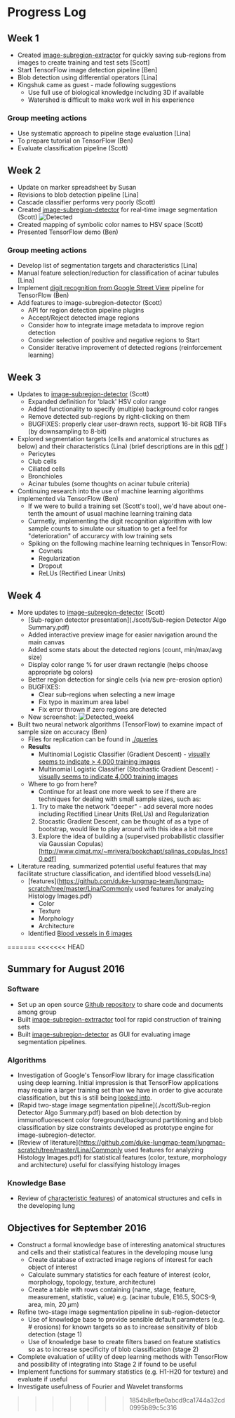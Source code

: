 # Progress Log

## Week 1

- Created [image-subregion-extractor](https://github.com/whitews/image-subregion-extractor) for quickly saving sub-regions from images to create training and test sets [Scott]
- Start TensorFlow image detection pipeline [Ben]
- Blob detection using differential operators [Lina]
- Kingshuk came as guest - made following suggestions
    - Use full use of biological knowledge including 3D if available
    - Watershed is difficult to make work well in his experience

### Group meeting actions

- Use systematic approach to pipeline stage evaluation [Lina]
- To prepare tutorial on TensorFlow (Ben)
- Evaluate classification pipeline (Scott)

## Week 2

- Update on marker spreadsheet by Susan
- Revisions to blob detection pipeline [Lina]
- Cascade classifier performs very poorly (Scott)
- Created [image-subregion-detector](https://github.com/whitews/image-subregion-detector) for real-time image segmentation (Scott)
![Detected](images/detected.png)
- Created mapping of symbolic color names to HSV space (Scott)
- Presented TensorFlow demo (Ben)

### Group meeting actions

- Develop list of segmentation targets and characteristics [Lina]
- Manual feature selection/reduction for classification of acinar tubules [Lina]
- Implement [digit recognition from Google Street View](https://www.udacity.com/course/deep-learning--ud730) pipeline for TensorFlow (Ben)
- Add features to image-subregion-detector (Scott)
    - API for region detection pipeline plugins
    - Accept/Reject detected image regions
    - Consider how to integrate image metadata to improve region detection
    - Consider selection of positive and negative regions to Start
    - Consider iterative improvement of detected regions (reinforcement learning)

## Week 3

- Updates to [image-subregion-detector](https://github.com/whitews/image-subregion-detector) (Scott)
    - Expanded definition for 'black' HSV color range
    - Added functionality to specify (multiple) background color ranges
    - Remove detected sub-regions by right-clicking on them
    - BUGFIXES: properly clear user-drawn rects, support 16-bit RGB TIFs (by downsampling to 8-bit)
- Explored segmentation targets (cells and anatomical structures as below) and their characteristics (Lina)
  (brief descriptions are in this [pdf](https://github.com/duke-lungmap-team/lungmap-scratch/tree/master/Lina/Segmentation_targets.pdf) )
    - Pericytes
    - Club cells
    - Ciliated cells
    - Bronchioles
    - Acinar tubules (some thoughts on acinar tubule criteria)
- Continuing research into the use of machine learning algorithms implemented via TensorFlow (Ben)
    - If we were to build a training set (Scott's tool), we'd have about one-tenth the amount of usual machine learning training data
    - Currnetly, implementing the digit recognition algorithm with low sample counts to simulate our situation to get a feel for "deterioration" of accurarcy with low training sets
    - Spiking on the following machine learning techniques in TensorFlow:
        - Covnets
        - Regularization
        - Dropout
        - ReLUs (Rectified Linear Units)

## Week 4

- More updates to [image-subregion-detector](https://github.com/whitews/image-subregion-detector) (Scott)
    - [Sub-region detector presentation](./scott/Sub-region Detector Algo Summary.pdf)
    - Added interactive preview image for easier navigation around the main canvas
    - Added some stats about the detected regions (count, min/max/avg size)
    - Display color range % for user drawn rectangle (helps choose appropriate bg colors)
    - Better region detection for single cells (via new pre-erosion option)
    - BUGFIXES:
        - Clear sub-regions when selecting a new image
        - Fix typo in maximum area label
        - Fix error thrown if zero regions are detected
    - New screenshot:
    ![Detected_week4](scott/ImageSubregionDetector_week4.png)
- Built two neural network algorithms (TensorFlow) to examine impact of sample size on accuracy (Ben)
    - Files for replication can be found in [./queries](./queries/README.md)
    - **Results**
        - Multinomial Logistic Classifier (Gradient Descent) - [visually seems to indicate > 4,000 training images](./queries/viable_sample_size/logistic_classifier2.png)
        - Multinomial Logistic Classifier (Stochastic Gradient Descent) - [visually seems to indicate 4,000 training images](./queries/viable_sample_size/mlc_sgd.png)
    - Where to go from here?
        - Continue for at least one more week to see if there are techniques for dealing with small sample sizes, such as:
        1. Try to make the network "deeper" - add several more nodes including Rectified Linear Units (ReLUs) and Regularization
        2. Stocastic Gradient Descent, can be thought of as a type of bootstrap, would like to play around with this idea a bit more
        3. Explore the idea of building a (supervised probabilistic classifier via Gaussian Copulas)[http://www.cimat.mx/~mrivera/bookchapt/salinas_copulas_lncs10.pdf]
- Literature reading, summarized potential useful features that may facilitate structure classification, and identified blood vessels(Lina)
    - [features](https://github.com/duke-lungmap-team/lungmap-scratch/tree/master/Lina/Commonly used features for analyzing Histology Images.pdf)
        - Color
        - Texture
        - Morphology
        - Architecture
    - Identified [Blood vessels in 6 images](https://github.com/duke-lungmap-team/lungmap-scratch/tree/master/Lina/blood_vessels.pdf)

=======
<<<<<<< HEAD 
## Summary for August 2016

### Software
- Set up an open source [Github repository](https://github.com/duke-lungmap-team/lungmap-scratch) to share code and documents among group
- Built [image-subregion-extrractor](https://github.com/whitews/image-subregion-extractor) tool for rapid construction of training sets
- Built [image-subregion-detector](https://github.com/whitews/image-subregion-detector) as GUI for evaluating image segmentation pipelines.

### Algorithms
- Investigation of Google's TensorFlow library for image classification using deep learning. Initial impression is that TensorFlow applications may require a larger training set than we have in order to give accurate classification, but this is still being [looked into](./queries/README.md).
- [Rapid two-stage image segmentation pipeline](./scott/Sub-region Detector Algo Summary.pdf) based on blob detection by immunofluorescent color foreground/background partitioning and blob classification by size constraints developed as prototype engine for image-subregion-detector.
- [Review of literature](https://github.com/duke-lungmap-team/lungmap-scratch/tree/master/Lina/Commonly used features for analyzing Histology Images.pdf) for statistical features (color, texture, morphology and architecture) useful for classifying histology images

### Knowledge Base
- Review of [characteristic features](https://github.com/duke-lungmap-team/lungmap-scratch/tree/master/Lina/Segmentation_targets.pdf)) of anatomical structures and cells in the developing lung

## Objectives for September 2016

- Construct a formal knowledge base of interesting anatomical structures and cells and their statistical features in the developing mouse lung
  - Create database of extracted image regions of interest for each object of interest
  - Calculate summary statistics for each feature of interest (color, morphology, topology, texture, architecture)
  - Create a table with rows containing (name, stage, feature, measurement, statistic, value) e.g. (acinar tubule, E16.5, SOCS-9, area, min, 20 $\mu$m)
- Refine two-stage image segmentation pipeline in sub-region-detector
  - Use of knowledge base to provide sensible default parameters (e.g. # erosions) for known targets so as to increase sensitivity of blob detection (stage 1)
  - Use of knowledge base to create filters based on feature statistics so as to increase specificity of blob classification (stage 2)
- Complete evaluation of utility of deep learning methods with TensorFlow and possibility of integrating into Stage 2 if found to be useful
- Implement functions for summary statistics (e.g. H1-H20 for texture) and evaluate if useful
- Investigate usefulness of Fourier and Wavelet transforms
>>>>>>> 1854b8efbe0abcd9ca1744a32cd0995b89c5c316
